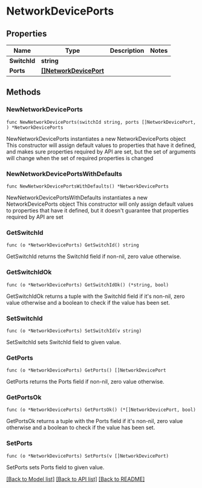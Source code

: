 # NetworkDevicePorts

## Properties

Name | Type | Description | Notes
------------ | ------------- | ------------- | -------------
**SwitchId** | **string** |  | 
**Ports** | [**[]NetworkDevicePort**](NetworkDevicePort.md) |  | 

## Methods

### NewNetworkDevicePorts

`func NewNetworkDevicePorts(switchId string, ports []NetworkDevicePort, ) *NetworkDevicePorts`

NewNetworkDevicePorts instantiates a new NetworkDevicePorts object
This constructor will assign default values to properties that have it defined,
and makes sure properties required by API are set, but the set of arguments
will change when the set of required properties is changed

### NewNetworkDevicePortsWithDefaults

`func NewNetworkDevicePortsWithDefaults() *NetworkDevicePorts`

NewNetworkDevicePortsWithDefaults instantiates a new NetworkDevicePorts object
This constructor will only assign default values to properties that have it defined,
but it doesn't guarantee that properties required by API are set

### GetSwitchId

`func (o *NetworkDevicePorts) GetSwitchId() string`

GetSwitchId returns the SwitchId field if non-nil, zero value otherwise.

### GetSwitchIdOk

`func (o *NetworkDevicePorts) GetSwitchIdOk() (*string, bool)`

GetSwitchIdOk returns a tuple with the SwitchId field if it's non-nil, zero value otherwise
and a boolean to check if the value has been set.

### SetSwitchId

`func (o *NetworkDevicePorts) SetSwitchId(v string)`

SetSwitchId sets SwitchId field to given value.


### GetPorts

`func (o *NetworkDevicePorts) GetPorts() []NetworkDevicePort`

GetPorts returns the Ports field if non-nil, zero value otherwise.

### GetPortsOk

`func (o *NetworkDevicePorts) GetPortsOk() (*[]NetworkDevicePort, bool)`

GetPortsOk returns a tuple with the Ports field if it's non-nil, zero value otherwise
and a boolean to check if the value has been set.

### SetPorts

`func (o *NetworkDevicePorts) SetPorts(v []NetworkDevicePort)`

SetPorts sets Ports field to given value.



[[Back to Model list]](../README.md#documentation-for-models) [[Back to API list]](../README.md#documentation-for-api-endpoints) [[Back to README]](../README.md)


